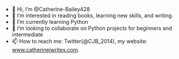 - 👋 Hi, I’m @Catherine-Bailey428
- 👀 I’m interested in reading books, learning new skills, and writing.
- 🌱 I’m currently learning Python
- 💞️ I’m looking to collaborate on Python projects for beginners and intermediate
- 📫 How to reach me: Twitter(@CJB_2014), my website: www.catherinejwrites.com.

<!---
Catherine-Bailey428/Catherine-Bailey428 is a ✨ special ✨ repository because its `README.md` (this file) appears on your GitHub profile.
You can click the Preview link to take a look at your changes.
--->
